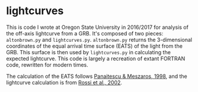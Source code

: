 # lightcurves

This is code I wrote at Oregon State University in 2016/2017 for analysis of the off-axis lightcurve from a GRB.
It's composed of two pieces:  `altonbrown.py` and `lightcurves.py`.  `altonbrown.py` returns the 3-dimensional coordinates of
the equal arrival time surface (EATS) of the light from the GRB.  This surface is then used by `lightcurves.py` in calculating
the expected lightcurve.  This code is largely a recreation of extant FORTRAN code, rewritten for modern times.

The calculation of the EATS follows [Panaitescu & Meszaros, 1998](http://iopscience.iop.org/article/10.1086/311127/pdf),
and the lightcurve calculation is from [Rossi et al., 2002](https://oup.silverchair-cdn.com/oup/backfile/Content_public/Journal/mnras/354/1/10.1111/j.1365-2966.2004.08165.x/2/354-1-86.pdf?Expires=1488744670&Signature=atMX7n6N-QpDgrp6yd7Q0VNgVMfN-GMi33gVNS43oRcr54UpNGg1nBeAHEoJoYo14jC7dosv-goFyh7tCeYfwB~anF2qsDnM-6Cqk749hgjPiUiFu77omIgCZHocRNcKCUgkzSpdaN1U9kG-0v1K5yv6EWfmsM1Rr-Lm0mePwpQIfmNOPfDEN6qBzTE-lL1VPG3v91VQt95-1B75J37BvSM64m2NdvR9z1cL~oNFM7M8rDJjg8FK-KfNdb35G7uDbivdnMAoKKmBlDOIXAZzY8qxfXF4VxeYbVJZhzlQ8nX0QX92-LfXUHN-oDloTMs~8RcNcwwsNg8Tf1barVVMuA__&Key-Pair-Id=APKAIUCZBIA4LVPAVW3Q).
